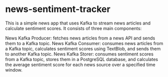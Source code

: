 # news-sentiment-tracker
This is a simple news app that uses Kafka to stream news articles and calculate sentiment scores. It consists of three main components:

News Kafka Producer: fetches news articles from a news API and sends them to a Kafka topic.
News Kafka Consumer: consumes news articles from a Kafka topic, calculates sentiment scores using TextBlob, and sends them to another Kafka topic.
News Kafka Storer: consumes sentiment scores from a Kafka topic, stores them in a PostgreSQL database, and calculates the average sentiment score for each news source over a specified time window.